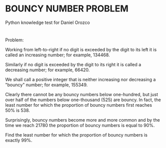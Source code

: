 # BOUNCY NUMBER PROBLEM
Python knowledge test for Daniel Orozco
#
Problem:

Working from left-to-right if no digit is exceeded by the digit to its left it is called an increasing number;
for example, 134468.

Similarly if no digit is exceeded by the digit to its right it is called a decreasing number; for example, 66420.

We shall call a positive integer that is neither increasing nor decreasing a "bouncy" number; for example, 155349.

Clearly there cannot be any bouncy numbers below one-hundred, but just over half of the numbers below one-thousand (525)
are bouncy. In fact, the least number for which the proportion of bouncy numbers first reaches 50% is 538.

Surprisingly, bouncy numbers become more and more common and by the time we reach 21780 the proportion of bouncy numbers
is equal to 90%.

Find the least number for which the proportion of bouncy numbers is exactly 99%.